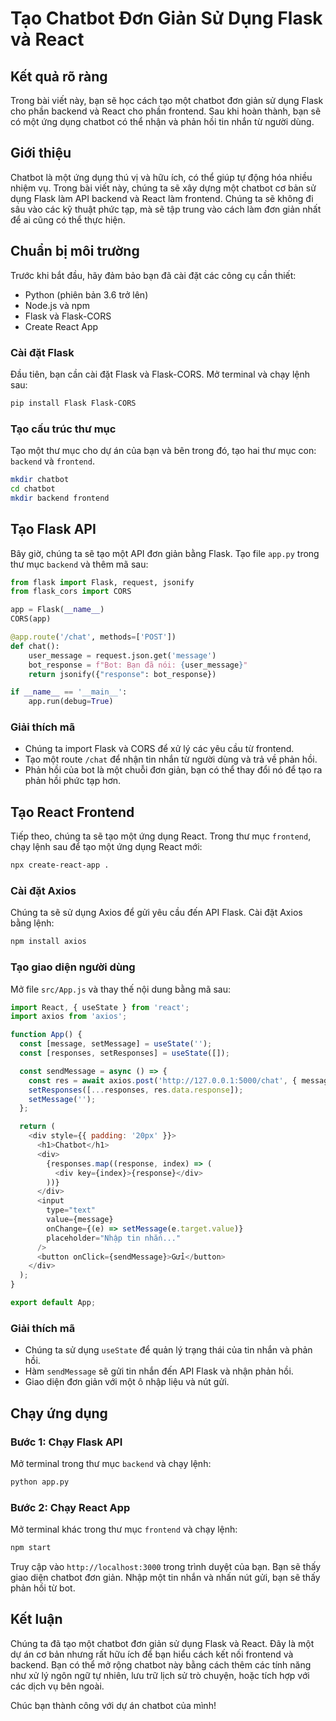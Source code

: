 # Tạo Chatbot Đơn Giản Sử Dụng Flask và React

## Kết quả rõ ràng
Trong bài viết này, bạn sẽ học cách tạo một chatbot đơn giản sử dụng Flask cho phần backend và React cho phần frontend. Sau khi hoàn thành, bạn sẽ có một ứng dụng chatbot có thể nhận và phản hồi tin nhắn từ người dùng.

## Giới thiệu
Chatbot là một ứng dụng thú vị và hữu ích, có thể giúp tự động hóa nhiều nhiệm vụ. Trong bài viết này, chúng ta sẽ xây dựng một chatbot cơ bản sử dụng Flask làm API backend và React làm frontend. Chúng ta sẽ không đi sâu vào các kỹ thuật phức tạp, mà sẽ tập trung vào cách làm đơn giản nhất để ai cũng có thể thực hiện.

## Chuẩn bị môi trường
Trước khi bắt đầu, hãy đảm bảo bạn đã cài đặt các công cụ cần thiết:
- Python (phiên bản 3.6 trở lên)
- Node.js và npm
- Flask và Flask-CORS
- Create React App

### Cài đặt Flask
Đầu tiên, bạn cần cài đặt Flask và Flask-CORS. Mở terminal và chạy lệnh sau:

```bash
pip install Flask Flask-CORS
```

### Tạo cấu trúc thư mục
Tạo một thư mục cho dự án của bạn và bên trong đó, tạo hai thư mục con: `backend` và `frontend`.

```bash
mkdir chatbot
cd chatbot
mkdir backend frontend
```

## Tạo Flask API
Bây giờ, chúng ta sẽ tạo một API đơn giản bằng Flask. Tạo file `app.py` trong thư mục `backend` và thêm mã sau:

```python
from flask import Flask, request, jsonify
from flask_cors import CORS

app = Flask(__name__)
CORS(app)

@app.route('/chat', methods=['POST'])
def chat():
    user_message = request.json.get('message')
    bot_response = f"Bot: Bạn đã nói: {user_message}"
    return jsonify({"response": bot_response})

if __name__ == '__main__':
    app.run(debug=True)
```

### Giải thích mã
- Chúng ta import Flask và CORS để xử lý các yêu cầu từ frontend.
- Tạo một route `/chat` để nhận tin nhắn từ người dùng và trả về phản hồi.
- Phản hồi của bot là một chuỗi đơn giản, bạn có thể thay đổi nó để tạo ra phản hồi phức tạp hơn.

## Tạo React Frontend
Tiếp theo, chúng ta sẽ tạo một ứng dụng React. Trong thư mục `frontend`, chạy lệnh sau để tạo một ứng dụng React mới:

```bash
npx create-react-app .
```

### Cài đặt Axios
Chúng ta sẽ sử dụng Axios để gửi yêu cầu đến API Flask. Cài đặt Axios bằng lệnh:

```bash
npm install axios
```

### Tạo giao diện người dùng
Mở file `src/App.js` và thay thế nội dung bằng mã sau:

```javascript
import React, { useState } from 'react';
import axios from 'axios';

function App() {
  const [message, setMessage] = useState('');
  const [responses, setResponses] = useState([]);

  const sendMessage = async () => {
    const res = await axios.post('http://127.0.0.1:5000/chat', { message });
    setResponses([...responses, res.data.response]);
    setMessage('');
  };

  return (
    <div style={{ padding: '20px' }}>
      <h1>Chatbot</h1>
      <div>
        {responses.map((response, index) => (
          <div key={index}>{response}</div>
        ))}
      </div>
      <input
        type="text"
        value={message}
        onChange={(e) => setMessage(e.target.value)}
        placeholder="Nhập tin nhắn..."
      />
      <button onClick={sendMessage}>Gửi</button>
    </div>
  );
}

export default App;
```

### Giải thích mã
- Chúng ta sử dụng `useState` để quản lý trạng thái của tin nhắn và phản hồi.
- Hàm `sendMessage` sẽ gửi tin nhắn đến API Flask và nhận phản hồi.
- Giao diện đơn giản với một ô nhập liệu và nút gửi.

## Chạy ứng dụng
### Bước 1: Chạy Flask API
Mở terminal trong thư mục `backend` và chạy lệnh:

```bash
python app.py
```

### Bước 2: Chạy React App
Mở terminal khác trong thư mục `frontend` và chạy lệnh:

```bash
npm start
```

Truy cập vào `http://localhost:3000` trong trình duyệt của bạn. Bạn sẽ thấy giao diện chatbot đơn giản. Nhập một tin nhắn và nhấn nút gửi, bạn sẽ thấy phản hồi từ bot.

## Kết luận
Chúng ta đã tạo một chatbot đơn giản sử dụng Flask và React. Đây là một dự án cơ bản nhưng rất hữu ích để bạn hiểu cách kết nối frontend và backend. Bạn có thể mở rộng chatbot này bằng cách thêm các tính năng như xử lý ngôn ngữ tự nhiên, lưu trữ lịch sử trò chuyện, hoặc tích hợp với các dịch vụ bên ngoài.

Chúc bạn thành công với dự án chatbot của mình!